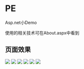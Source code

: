 # PE
Asp.net小Demo

使用的相关技术可在About.aspx中看到

## 页面效果

![]("https://github.com/Lucelia-L/PE/blob/main/ScreenShots/1.png")
![]("https://github.com/Lucelia-L/PE/blob/main/ScreenShots/2.png")
![]("https://github.com/Lucelia-L/PE/blob/main/ScreenShots/3.png")
![]("https://github.com/Lucelia-L/PE/blob/main/ScreenShots/4.png")
![]("https://github.com/Lucelia-L/PE/blob/main/ScreenShots/5.png")
![]("https://github.com/Lucelia-L/PE/blob/main/ScreenShots/6.png")
